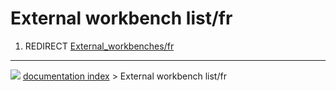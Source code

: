# External workbench list/fr
1.  REDIRECT [External_workbenches/fr](External_workbenches/fr.md)



---
![](images/Button_right.svg) [documentation index](../README.md) > External workbench list/fr
